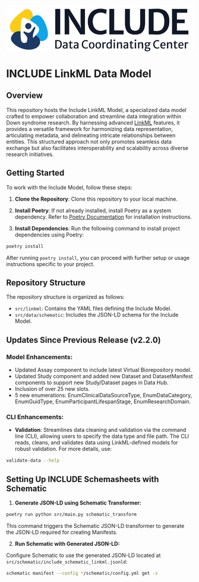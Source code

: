 [![INCLUDE DCC Logo](src/docs/images/include-dcc_logo.png)](https://includedcc.org/)

# INCLUDE LinkML Data Model

## Overview

This repository hosts the Include LinkML Model, a specialized data model crafted to empower collaboration and streamline data integration within Down syndrome research. By harnessing advanced [LinkML](https://linkml.io/) features, it provides a versatile framework for harmonizing data representation, articulating metadata, and delineating intricate relationships between entities. This structured approach not only promotes seamless data exchange but also facilitates interoperability and scalability across diverse research initiatives.

## Getting Started

To work with the Include Model, follow these steps:

1. **Clone the Repository**: Clone this repository to your local machine.

2. **Install Poetry**: If not already installed, install Poetry as a system dependency. Refer to [Poetry Documentation](https://python-poetry.org/docs/#installation) for installation instructions.

3. **Install Dependencies**: Run the following command to install project dependencies using Poetry:

```bash
poetry install
```

After running `poetry install`, you can proceed with further setup or usage instructions specific to your project.

## Repository Structure

The repository structure is organized as follows:

- `src/linkml`: Contains the YAML files defining the Include Model.
- `src/data/schematic`: Includes the JSON-LD schema for the Include Model.

## Updates Since Previous Release (v2.2.0)

### Model Enhancements:

- Updated Assay component to include latest Virtual Biorepository model.
- Updated Study component and added new Dataset and DatasetManifest components to support new Study/Dataset pages in Data Hub.
- Inclusion of over 25 new slots.
- 5 new enumerations: EnumClinicalDataSourceType, EnumDataCategory, EnumGuidType, EnumParticipantLifespanStage, EnumResearchDomain.

### CLI Enhancements:

- **Validation**: Streamlines data cleaning and validation via the command line (CLI), allowing users to specify the data type and file path. The CLI reads, cleans, and validates data using LinkML-defined models for robust validation. For more details, use:

```bash
validate-data --help
```

## Setting Up INCLUDE Schemasheets with Schematic

1. **Generate JSON-LD using Schematic Transformer:**

```bash
poetry run python src/main.py schematic_transform
```
This command triggers the Schematic JSON-LD transformer to generate the JSON-LD required for creating Manifests.

2. **Run Schematic with Generated JSON-LD:**

Configure Schematic to use the generated JSON-LD located at `src/schematic/include_schematic_linkml.jsonld`:

```bash
schematic manifest --config */schematic/config.yml get -s
```

